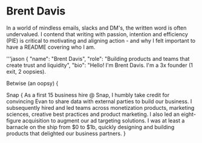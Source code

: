 # Brent Davis
In a world of mindless emails, slacks and DM's, the written word is often undervalued. I contend that writing with passion, intention and efficiency (PIE) is critical to motivating and aligning action - and why I felt important to have a README covering who I am.

'''jason
{
  "name": "Brent Davis",
  "role": "Building products and teams that create trust and liquidity",
  "bio": "Hello! I'm Brent Davis. I'm a 3x founder (1 exit, 2 oopsies).

Betwise (an oopsy) {
      


Snap {
      As a first 15 business hire @ Snap, I humbly take credit for convincing Evan to share        data with external parties to build our business. I subsequently hired and led teams across monetization products, marketing sciences, creative best practices and product marketing. I also led an eight-figure acquisition to augment our ad targeting solutions. I was at least a barnacle on the ship from $0 to $1b, quickly designing and building products that delighted our business partners.
}
